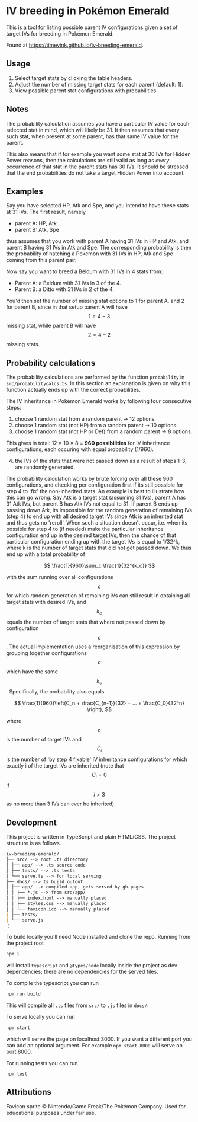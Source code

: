 # IV breeding in Pokémon Emerald

This is a tool for listing possible parent IV configurations given a set of target IVs for breeding in Pokémon Emerald.

Found at https://timevink.github.io/iv-breeding-emerald.

## Usage

1. Select target stats by clicking the table headers.
2. Adjust the number of missing target stats for each parent (default: 1).
3. View possible parent stat configurations with probabilities.

## Notes

The probability calculation assumes you have a particular IV value for each selected stat in mind, which will likely be 31. It then assumes that every such stat, when present at some parent, has that same IV value for the parent.

This also means that if for example you want some stat at 30 IVs for Hidden Power reasons, then the calculations are still valid as long as *every* occurrence of that stat in the parent stats has 30 IVs. It should be stressed that the end probabilities do not take a target Hidden Power into account.

## Examples

Say you have selected HP, Atk and Spe, and you intend to have these stats at 31 IVs. The first result, namely

- parent A: HP, Atk
- parent B: Atk, Spe

thus assumes that you work with parent A having 31 IVs in HP and Atk, and parent B having 31 IVs in Atk and Spe. The corresponding probability is then the probability of hatching a Pokémon with 31 IVs in HP, Atk and Spe coming from this parent pair.

Now say you want to breed a Beldum with 31 IVs in 4 stats from:

- Parent A: a Beldum with 31 IVs in 3 of the 4.
- Parent B: a Ditto with 31 IVs in 2 of the 4.

You'd then set the number of missing stat options to 1 for parent A, and 2 for parent B, since in that setup parent A will have $$1 = 4 - 3$$ missing stat, while parent B will have $$2 = 4 - 2$$ missing stats. 

## Probability calculations

The probability calculations are performed by the function ```probability``` in ```src/probabilitycalcs.ts```. In this section an explanation is given on why this function actually ends up with the correct probabilities.

The IV inheritance in Pokémon Emerald works by following four consecutive steps:

1. choose 1 random stat from a random parent → 12 options.
2. choose 1 random stat (not HP) from a random parent → 10 options.
3. choose 1 random stat (not HP or Def) from a random parent → 8 options.

This gives in total:  12 × 10 × 8 = **960 possibilities** for IV inheritance configurations, each occuring with equal probability (1/960).

4. the IVs of the stats that were not passed down as a result of steps 1-3, are randomly generated.

The probability calculation works by brute forcing over all these 960 configurations, and checking per configuration first if its still possible for step 4 to 'fix' the non-inherited stats. An example is best to illustrate how this can go wrong. Say Atk is a target stat (assuming 31 IVs), parent A has 31 Atk IVs, but parent B has Atk IVs not equal to 31. If parent B ends up passing down Atk, its impossible for the random generation of remaining IVs (step 4) to end up with all desired target IVs since Atk is an inherited stat and thus gets no 'reroll'. When such a situation doesn't occur, i.e. when its possible for step 4 to (if needed) make the particular inheritance configuration end up in the desired target IVs, then the chance of that particular configuration ending up with the target IVs is equal to 1/32^k, where k is the number of target stats that did not get passed down. We thus end up with a total probability of

$$
\frac{1}{960}\sum_c \frac{1}{32^{k_c}}
$$

with the sum running over all configurations $$c$$ for which random generation of remaining IVs can still result in obtaining all target stats with desired IVs, and $$k_c$$ equals the number of target stats that where not passed down by configuration $$c$$. The actual implementation uses a reorganisation of this expression by grouping together configurations $$c$$ which have the same $$k_c$$. Specifically, the probability also equals

$$
\frac{1}{960}\left(C_n + \frac{C_{n-1}}{32} + ... + \frac{C_0}{32^n} \right),
$$

where $$n$$ is the number of target IVs and $$C_i$$ is the number of 'by step 4 fixable' IV inheritance configurations for which exactly i of the target IVs are inherited
(note that $$C_i = 0$$ if $$i > 3$$ as no more than 3 IVs can ever be inherited).

## Development

This project is written in TypeScript and plain HTML/CSS. The project structure is as follows.

```markdown
iv-breeding-emerald/
├── src/ --> root .ts directory
│ ├── app/ --> .ts source code
│ ├── tests/ --> .ts tests
│ └── serve.ts --> for local serving
├── docs/ --> ts build outout
│ ├── app/ --> compiled app, gets served by gh-pages
│ │ ├── *.js --> from src/app/
│ │ ├── index.html --> manually placed
│ │ ├── styles.css --> manually placed
│ │ └── favicon.ico --> manually placed
| ├── tests/
| └── serve.js
⋮
```

To build locally you'll need Node installed and clone the repo. Running from the project root

```bash
npm i
```

will install ```typescript``` and ```@types/node``` locally inside the project as dev dependencies; there are no dependencies for the served files.

To compile the typescript you can run

```bash
npm run build
```

This will compile all ```.ts``` files from ```src/``` to ```.js``` files in ```docs/```.

To serve locally you can run

```bash
npm start
```

which will serve the page on localhost:3000. If you want a different port you can add an optional argument. For example ```npm start 8000``` will serve on port 8000.

For running tests you can run

```
npm test
```

## Attributions
Favicon sprite © Nintendo/Game Freak/The Pokémon Company. Used for educational purposes under fair use.
